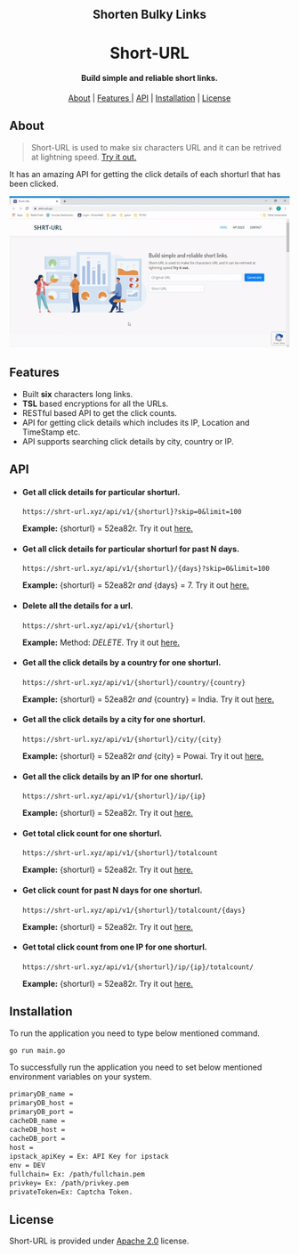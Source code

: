 <div align="center">
    <h2>Shorten Bulky Links</h2>
    <h1>Short-URL</h1>
    <h4>Build simple and reliable short links.</h4>
</div>

<p align="center">
    <a href = "#about">About</a> |
    <a href = "#features">Features </a> |
    <a href = "#api">API</a> |
    <a href = "#installation">Installation</a> |
    <a href = "#license">License</a> 
</p>

## About
> Short-URL is used to make six characters URL and it can be retrived at lightning speed. [Try it out.](  https://shrt-url.xyz/)

It has an amazing API for getting the click details of each shorturl that has been clicked. 


<p align="center">
  <img src="assets/shorturl.gif" />
</p>

## Features

* Built **six** characters long links.
* **TSL** based encryptions for all the URLs.
* RESTful based API to get the click counts.
* API for getting click details which includes its IP, Location and TimeStamp etc.
* API supports searching click details by city, country or IP.

## API

* #### Get all click details for particular shorturl.
    ```
    https://shrt-url.xyz/api/v1/{shorturl}?skip=0&limit=100
    ```
    **Example:**  {shorturl} = 52ea82r. Try it out [here.](https://shrt-url.xyz)

* #### Get all click details for particular shorturl for past N days.
    ```
    https://shrt-url.xyz/api/v1/{shorturl}/{days}?skip=0&limit=100
    ```
    **Example:**  {shorturl} = 52ea82r *and* {days} = 7. Try it out [here.](https://shrt-url.xyz)

* #### Delete all the details for a url.
    ```
    https://shrt-url.xyz/api/v1/{shorturl}
    ```
    **Example:**  Method:  *DELETE*. Try it out [here.](https://shrt-url.xyz)

* #### Get all the click details by a country for one shorturl.
    ```
    https://shrt-url.xyz/api/v1/{shorturl}/country/{country}
    ```
    **Example:**  {shorturl} = 52ea82r *and* {country} = India. Try it out [here.](https://shrt-url.xyz)


* #### Get all the click details by a city for one shorturl.
    ```
    https://shrt-url.xyz/api/v1/{shorturl}/city/{city}
    ```
    **Example:**  {shorturl} = 52ea82r *and* {city} = Powai. Try it out [here.](https://shrt-url.xyz)


* #### Get all the click details by an IP for one shorturl.
    ```
    https://shrt-url.xyz/api/v1/{shorturl}/ip/{ip}
    ```
    **Example:**  {shorturl} = 52ea82r. Try it out [here.](https://shrt-url.xyz)

* #### Get total click count for one shorturl.
    ```
    https://shrt-url.xyz/api/v1/{shorturl}/totalcount
    ```
    **Example:**  {shorturl} = 52ea82r. Try it out [here.](https://shrt-url.xyz)

* #### Get click count for past N days for one shorturl.
    ```
    https://shrt-url.xyz/api/v1/{shorturl}/totalcount/{days}
    ```
     **Example:**  {shorturl} = 52ea82r. Try it out [here.](https://shrt-url.xyz)

* #### Get total click count from one IP for one shorturl.
    ```
    https://shrt-url.xyz/api/v1/{shorturl}/ip/{ip}/totalcount/
    ```
     **Example:**  {shorturl} = 52ea82r. Try it out [here.](https://shrt-url.xyz)

## Installation
To run the application you need to type below mentioned command.
```bash
go run main.go
```
To successfully run the application you need to set below mentioned environment variables on your system.

```
primaryDB_name = 
primaryDB_host = 
primaryDB_port = 
cacheDB_name =  
cacheDB_host = 
cacheDB_port =
host = 
ipstack_apiKey = Ex: API Key for ipstack
env = DEV
fullchain= Ex: /path/fullchain.pem
privkey= Ex: /path/privkey.pem
privateToken=Ex: Captcha Token.
```

## License
Short-URL is provided under [Apache 2.0](http://www.apache.org/licenses/LICENSE-2.0.html) license. 